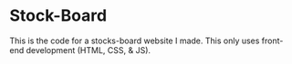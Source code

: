 # Stock-Board
This is the code for a stocks-board website I made. This only uses front-end development (HTML, CSS, &amp; JS).
